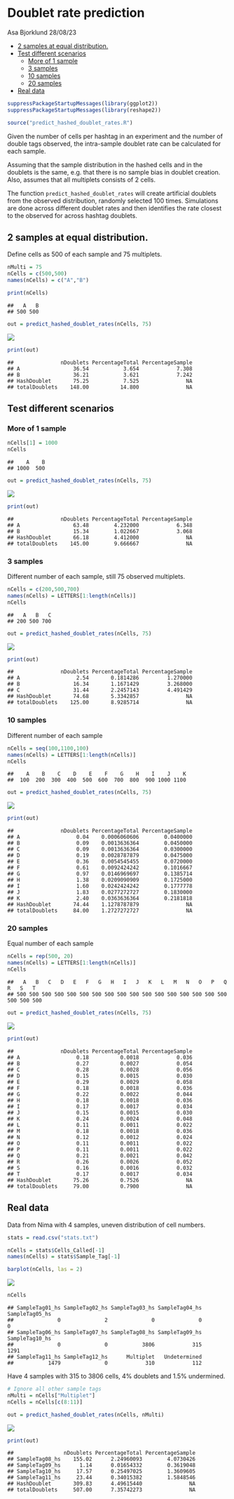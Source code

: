 Doublet rate prediction
================
Asa Bjorklund
28/08/23

- <a href="#2-samples-at-equal-distribution"
  id="toc-2-samples-at-equal-distribution">2 samples at equal
  distribution.</a>
- <a href="#test-different-scenarios"
  id="toc-test-different-scenarios">Test different scenarios</a>
  - <a href="#more-of-1-sample" id="toc-more-of-1-sample">More of 1
    sample</a>
  - <a href="#3-samples" id="toc-3-samples">3 samples</a>
  - <a href="#10-samples" id="toc-10-samples">10 samples</a>
  - <a href="#20-samples" id="toc-20-samples">20 samples</a>
- <a href="#real-data" id="toc-real-data">Real data</a>

``` r
suppressPackageStartupMessages(library(ggplot2))
suppressPackageStartupMessages(library(reshape2))

source("predict_hashed_doublet_rates.R")
```

Given the number of cells per hashtag in an experiment and the number of
double tags observed, the intra-sample doublet rate can be calculated
for each sample.

Assuming that the sample distribution in the hashed cells and in the
doublets is the same, e.g. that there is no sample bias in doublet
creation. Also, assumes that all multiplets consists of 2 cells.

The function `predict_hashed_doublet_rates` will create artificial
doublets from the observed distribution, randomly selected 100 times.
Simulations are done across different doublet rates and then identifies
the rate closest to the observed for across hashtag doublets.

## 2 samples at equal distribution.

Define cells as 500 of each sample and 75 multiplets.

``` r
nMulti = 75
nCells = c(500,500)
names(nCells) = c("A","B")

print(nCells)
```

    ##   A   B 
    ## 500 500

``` r
out = predict_hashed_doublet_rates(nCells, 75)
```

![](doublet_rate_predictor_files/figure-gfm/unnamed-chunk-2-1.png)<!-- -->

``` r
print(out)
```

    ##               nDoublets PercentageTotal PercentageSample
    ## A                 36.54           3.654            7.308
    ## B                 36.21           3.621            7.242
    ## HashDoublet       75.25           7.525               NA
    ## totalDoublets    148.00          14.800               NA

## Test different scenarios

### More of 1 sample

``` r
nCells[1] = 1000
nCells
```

    ##    A    B 
    ## 1000  500

``` r
out = predict_hashed_doublet_rates(nCells, 75)
```

![](doublet_rate_predictor_files/figure-gfm/unnamed-chunk-3-1.png)<!-- -->

``` r
print(out)
```

    ##               nDoublets PercentageTotal PercentageSample
    ## A                 63.48        4.232000            6.348
    ## B                 15.34        1.022667            3.068
    ## HashDoublet       66.18        4.412000               NA
    ## totalDoublets    145.00        9.666667               NA

### 3 samples

Different number of each sample, still 75 observed multiplets.

``` r
nCells = c(200,500,700)
names(nCells) = LETTERS[1:length(nCells)]
nCells
```

    ##   A   B   C 
    ## 200 500 700

``` r
out = predict_hashed_doublet_rates(nCells, 75)
```

![](doublet_rate_predictor_files/figure-gfm/unnamed-chunk-4-1.png)<!-- -->

``` r
print(out)
```

    ##               nDoublets PercentageTotal PercentageSample
    ## A                  2.54       0.1814286         1.270000
    ## B                 16.34       1.1671429         3.268000
    ## C                 31.44       2.2457143         4.491429
    ## HashDoublet       74.68       5.3342857               NA
    ## totalDoublets    125.00       8.9285714               NA

### 10 samples

Different number of each sample

``` r
nCells = seq(100,1100,100)
names(nCells) = LETTERS[1:length(nCells)]
nCells
```

    ##    A    B    C    D    E    F    G    H    I    J    K 
    ##  100  200  300  400  500  600  700  800  900 1000 1100

``` r
out = predict_hashed_doublet_rates(nCells, 75)
```

![](doublet_rate_predictor_files/figure-gfm/unnamed-chunk-5-1.png)<!-- -->

``` r
print(out)
```

    ##               nDoublets PercentageTotal PercentageSample
    ## A                  0.04    0.0006060606        0.0400000
    ## B                  0.09    0.0013636364        0.0450000
    ## C                  0.09    0.0013636364        0.0300000
    ## D                  0.19    0.0028787879        0.0475000
    ## E                  0.36    0.0054545455        0.0720000
    ## F                  0.61    0.0092424242        0.1016667
    ## G                  0.97    0.0146969697        0.1385714
    ## H                  1.38    0.0209090909        0.1725000
    ## I                  1.60    0.0242424242        0.1777778
    ## J                  1.83    0.0277272727        0.1830000
    ## K                  2.40    0.0363636364        0.2181818
    ## HashDoublet       74.44    1.1278787879               NA
    ## totalDoublets     84.00    1.2727272727               NA

### 20 samples

Equal number of each sample

``` r
nCells = rep(500, 20)
names(nCells) = LETTERS[1:length(nCells)]
nCells
```

    ##   A   B   C   D   E   F   G   H   I   J   K   L   M   N   O   P   Q   R   S   T 
    ## 500 500 500 500 500 500 500 500 500 500 500 500 500 500 500 500 500 500 500 500

``` r
out = predict_hashed_doublet_rates(nCells, 75)
```

![](doublet_rate_predictor_files/figure-gfm/unnamed-chunk-6-1.png)<!-- -->

``` r
print(out)
```

    ##               nDoublets PercentageTotal PercentageSample
    ## A                  0.18          0.0018            0.036
    ## B                  0.27          0.0027            0.054
    ## C                  0.28          0.0028            0.056
    ## D                  0.15          0.0015            0.030
    ## E                  0.29          0.0029            0.058
    ## F                  0.18          0.0018            0.036
    ## G                  0.22          0.0022            0.044
    ## H                  0.18          0.0018            0.036
    ## I                  0.17          0.0017            0.034
    ## J                  0.15          0.0015            0.030
    ## K                  0.24          0.0024            0.048
    ## L                  0.11          0.0011            0.022
    ## M                  0.18          0.0018            0.036
    ## N                  0.12          0.0012            0.024
    ## O                  0.11          0.0011            0.022
    ## P                  0.11          0.0011            0.022
    ## Q                  0.21          0.0021            0.042
    ## R                  0.26          0.0026            0.052
    ## S                  0.16          0.0016            0.032
    ## T                  0.17          0.0017            0.034
    ## HashDoublet       75.26          0.7526               NA
    ## totalDoublets     79.00          0.7900               NA

## Real data

Data from Nima with 4 samples, uneven distribution of cell numbers.

``` r
stats = read.csv("stats.txt")

nCells = stats$Cells_Called[-1]
names(nCells) = stats$Sample_Tag[-1]

barplot(nCells, las = 2)
```

![](doublet_rate_predictor_files/figure-gfm/unnamed-chunk-7-1.png)<!-- -->

``` r
nCells
```

    ## SampleTag01_hs SampleTag02_hs SampleTag03_hs SampleTag04_hs SampleTag05_hs 
    ##              0              2              0              0              0 
    ## SampleTag06_hs SampleTag07_hs SampleTag08_hs SampleTag09_hs SampleTag10_hs 
    ##              0              0           3806            315           1291 
    ## SampleTag11_hs SampleTag12_hs      Multiplet   Undetermined 
    ##           1479              0            310            112

Have 4 samples with 315 to 3806 cells, 4% doublets and 1.5% undermined.

``` r
# Ignore all other sample tags
nMulti = nCells["Multiplet"]
nCells = nCells[c(8:11)]

out = predict_hashed_doublet_rates(nCells, nMulti)
```

![](doublet_rate_predictor_files/figure-gfm/unnamed-chunk-8-1.png)<!-- -->

``` r
print(out)
```

    ##                nDoublets PercentageTotal PercentageSample
    ## SampleTag08_hs    155.02      2.24960093        4.0730426
    ## SampleTag09_hs      1.14      0.01654332        0.3619048
    ## SampleTag10_hs     17.57      0.25497025        1.3609605
    ## SampleTag11_hs     23.44      0.34015382        1.5848546
    ## HashDoublet       309.83      4.49615440               NA
    ## totalDoublets     507.00      7.35742273               NA
